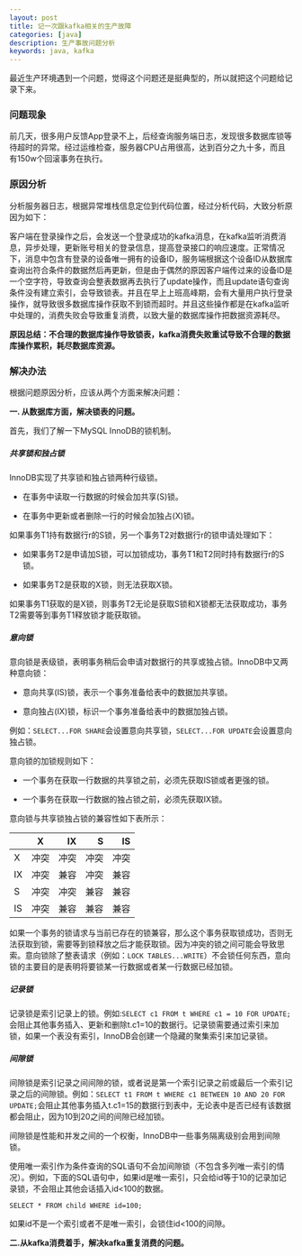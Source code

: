 ```yaml
---
layout: post
title: 记一次跟kafka相关的生产故障
categories: [java]
description: 生产事故问题分析
keywords: java, kafka
---
```


最近生产环境遇到一个问题，觉得这个问题还是挺典型的，所以就把这个问题给记录下来。

### 问题现象
前几天，很多用户反馈App登录不上，后经查询服务端日志，发现很多数据库锁等待超时的异常。经过运维检查，服务器CPU占用很高，达到百分之九十多，而且有150w个回滚事务在执行。

### 原因分析

分析服务器日志，根据异常堆栈信息定位到代码位置，经过分析代码，大致分析原因为如下：

客户端在登录操作之后，会发送一个登录成功的kafka消息，在kafka监听消费消息，异步处理，更新账号相关的登录信息，提高登录接口的响应速度。正常情况下，消息中包含有登录的设备唯一拥有的设备ID，服务端根据这个设备ID从数据库查询出符合条件的数据然后再更新，但是由于偶然的原因客户端传过来的设备ID是一个空字符，导致查询会整表数据再去执行了update操作，而且update语句查询条件没有建立索引，会导致锁表。并且在早上上班高峰期，会有大量用户执行登录操作，就导致很多数据库操作获取不到锁而超时。并且这些操作都是在kafka监听中处理的，消费失败会导致重复消费，以致大量的数据库操作把数据资源耗尽。

**原因总结：不合理的数据库操作导致锁表，kafka消费失败重试导致不合理的数据库操作累积，耗尽数据库资源。**

### 解决办法

根据问题原因分析，应该从两个方面来解决问题：

**一. 从数据库方面，解决锁表的问题。**

首先，我们了解一下MySQL InnoDB的锁机制。

##### 共享锁和独占锁

InnoDB实现了共享锁和独占锁两种行级锁。

- 在事务中读取一行数据的时候会加共享(S)锁。

- 在事务中更新或者删除一行的时候会加独占(X)锁。

如果事务T1持有数据行r的S锁，另一个事务T2对数据行r的锁申请处理如下：

- 如果事务T2是申请加S锁，可以加锁成功，事务T1和T2同时持有数据行r的S锁。

- 如果事务T2是获取的X锁，则无法获取X锁。

如果事务T1获取的是X锁，则事务T2无论是获取S锁和X锁都无法获取成功，事务T2需要等到事务T1释放锁才能获取锁。
##### 意向锁

意向锁是表级锁，表明事务稍后会申请对数据行的共享或独占锁。InnoDB中又两种意向锁：

- 意向共享(IS)锁，表示一个事务准备给表中的数据加共享锁。

- 意向独占(IX)锁，标识一个事务准备给表中的数据加独占锁。

例如：`SELECT...FOR SHARE`会设置意向共享锁，`SELECT...FOR UPDATE`会设置意向独占锁。

意向锁的加锁规则如下：

- 一个事务在获取一行数据的共享锁之前，必须先获取IS锁或者更强的锁。

- 一个事务在获取一行数据的独占锁之前，必须先获取IX锁。

意向锁与共享锁独占锁的兼容性如下表所示：

||X|IX|S|IS|
|:---|:---:|---:|---:|---:|
|X|冲突|冲突|冲突|冲突|
|IX|冲突|兼容|冲突|兼容|
|S|冲突|冲突|兼容|兼容|
|IS|冲突|兼容|兼容|兼容|

如果一个事务的锁请求与当前已存在的锁兼容，那么这个事务获取锁成功，否则无法获取到锁，需要等到锁释放之后才能获取锁。因为冲突的锁之间可能会导致思索。意向锁除了整表请求（例如：`LOCK TABLES...WRITE`）不会锁任何东西，意向锁的主要目的是表明将要锁某一行数据或者某一行数据已经加锁。

##### 记录锁

记录锁是索引记录上的锁。例如:`SELECT c1 FROM t WHERE c1 = 10 FOR UPDATE;`会阻止其他事务插入、更新和删除t.c1=10的数据行。记录锁需要通过索引来加锁，如果一个表没有索引，InnoDB会创建一个隐藏的聚集索引来加记录锁。

##### 间隙锁

间隙锁是索引记录之间间隙的锁，或者说是第一个索引记录之前或最后一个索引记录之后的间隙锁。例如：`SELECT t1 FROM t WHERE c1 BETWEEN 10 AND 20 FOR UPDATE;`会阻止其他事务插入t.c1=15的数据行到表中，无论表中是否已经有该数据都会阻止，因为10到20之间的间隙已经加锁。

间隙锁是性能和并发之间的一个权衡，InnoDB中一些事务隔离级别会用到间隙锁。

使用唯一索引作为条件查询的SQL语句不会加间隙锁（不包含多列唯一索引的情况）。例如，下面的SQL语句中，如果id是唯一索引，只会给id等于10的记录加记录锁，不会阻止其他会话插入id<100的数据。

```
SELECT * FROM child WHERE id=100;
```
如果id不是一个索引或者不是唯一索引，会锁住id<100的间隙。

**二.从kafka消费着手，解决kafka重复消费的问题。**
